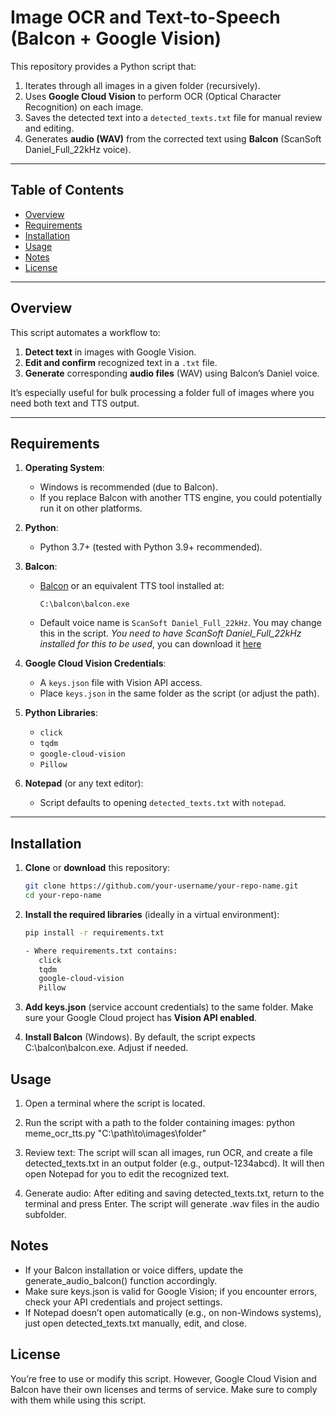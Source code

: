 # Image OCR and Text-to-Speech (Balcon + Google Vision)

This repository provides a Python script that:

1. Iterates through all images in a given folder (recursively).
2. Uses **Google Cloud Vision** to perform OCR (Optical Character Recognition) on each image.
3. Saves the detected text into a `detected_texts.txt` file for manual review and editing.
4. Generates **audio (WAV)** from the corrected text using **Balcon** (ScanSoft Daniel_Full_22kHz voice).

---

## Table of Contents
- [Overview](#overview)
- [Requirements](#requirements)
- [Installation](#installation)
- [Usage](#usage)
- [Notes](#notes)
- [License](#license)

---

## Overview

This script automates a workflow to:
1. **Detect text** in images with Google Vision.
2. **Edit and confirm** recognized text in a `.txt` file.
3. **Generate** corresponding **audio files** (WAV) using Balcon’s Daniel voice.

It’s especially useful for bulk processing a folder full of images where you need both text and TTS output.

---

## Requirements

1. **Operating System**:
   - Windows is recommended (due to Balcon). 
   - If you replace Balcon with another TTS engine, you could potentially run it on other platforms.

2. **Python**:
   - Python 3.7+ (tested with Python 3.9+ recommended).

3. **Balcon**:
   - [Balcon](https://www.cross-plus-a.com/bconsole.htm) or an equivalent TTS tool installed at:
     ```
     C:\balcon\balcon.exe
     ```
   - Default voice name is `ScanSoft Daniel_Full_22kHz`. You may change this in the script.
     _You need to have ScanSoft Daniel_Full_22kHz installed for this to be used_, you can download it [here](https://www.mediafire.com/file/jtamvdgo53gt2o6/Daniel+22Khz+MLG+voice.exe/file) 

4. **Google Cloud Vision Credentials**:
   - A `keys.json` file with Vision API access.
   - Place `keys.json` in the same folder as the script (or adjust the path).

5. **Python Libraries**:
   - `click`
   - `tqdm`
   - `google-cloud-vision`
   - `Pillow`

6. **Notepad** (or any text editor):
   - Script defaults to opening `detected_texts.txt` with `notepad`.

---

## Installation

1. **Clone** or **download** this repository:
   ```bash
   git clone https://github.com/your-username/your-repo-name.git
   cd your-repo-name
   
2. **Install the required libraries** (ideally in a virtual environment):
   ```bash
   pip install -r requirements.txt
   
   - Where requirements.txt contains:
      click
      tqdm
      google-cloud-vision
      Pillow

3. **Add keys.json** (service account credentials) to the same folder.
   Make sure your Google Cloud project has **Vision API enabled**.

4. **Install Balcon** (Windows).
   By default, the script expects C:\balcon\balcon.exe. Adjust if needed.

## Usage

1. Open a terminal where the script is located.

2. Run the script with a path to the folder containing images:
   python meme_ocr_tts.py "C:\path\to\images\folder"

3. Review text:
   The script will scan all images, run OCR, and create a file detected_texts.txt in an output folder (e.g., output-1234abcd).
   It will then open Notepad for you to edit the recognized text.
   
5. Generate audio:
   After editing and saving detected_texts.txt, return to the terminal and press Enter.
   The script will generate .wav files in the audio subfolder.

## Notes
- If your Balcon installation or voice differs, update the generate_audio_balcon() function accordingly.
- Make sure keys.json is valid for Google Vision; if you encounter errors, check your API credentials and project settings.
- If Notepad doesn’t open automatically (e.g., on non-Windows systems), just open detected_texts.txt manually, edit, and close.

## License
You’re free to use or modify this script. However, Google Cloud Vision and Balcon have their own licenses and terms of service. Make sure to comply with them while using this script.



